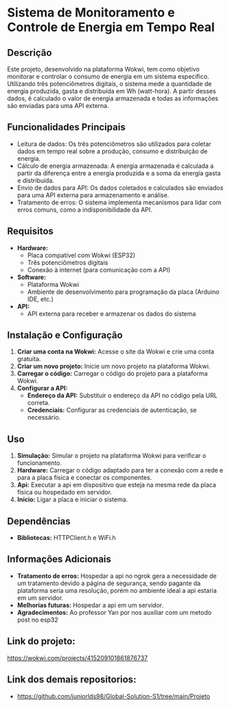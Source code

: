 # Sistema de Monitoramento e Controle de Energia em Tempo Real

## Descrição
Este projeto, desenvolvido na plataforma Wokwi, tem como objetivo monitorar e controlar o consumo de energia em um sistema específico. Utilizando três potenciômetros digitais, o sistema mede a quantidade de energia produzida, gasta e distribuída em Wh (watt-hora). A partir desses dados, é calculado o valor de energia armazenada e todas as informações são enviadas para uma API externa.

## Funcionalidades Principais
* Leitura de dados: Os três potenciômetros são utilizados para coletar dados em tempo real sobre a produção, consumo e distribuição de energia.
* Cálculo de energia armazenada: A energia armazenada é calculada a partir da diferença entre a energia produzida e a soma da energia gasta e distribuída.
* Envio de dados para API: Os dados coletados e calculados são enviados para uma API externa para armazenamento e análise.
* Tratamento de erros: O sistema implementa mecanismos para lidar com erros comuns, como a indisponibilidade da API.

## Requisitos
* **Hardware:**
    * Placa compatível com Wokwi (ESP32)
    * Três potenciômetros digitais
    * Conexão à internet (para comunicação com a API)
* **Software:**
    * Plataforma Wokwi
    * Ambiente de desenvolvimento para programação da placa (Arduino IDE, etc.)
* **API:**
    * API externa para receber e armazenar os dados do sistema

## Instalação e Configuração
1. **Criar uma conta na Wokwi:** Acesse o site da Wokwi e crie uma conta gratuita.
2. **Criar um novo projeto:** Inicie um novo projeto na plataforma Wokwi.
3. **Carregar o código:** Carregar o código do projeto para a plataforma Wokwi.
4. **Configurar a API:**
    * **Endereço da API:** Substituir o endereço da API no código pela URL correta.
    * **Credenciais:** Configurar as credenciais de autenticação, se necessário.

## Uso
1. **Simulação:** Simular o projeto na plataforma Wokwi para verificar o funcionamento.
2. **Hardware:** Carregar o código adaptado para ter a conexão com a rede e para a placa física e conectar os componentes.
2. **Api:** Executar a api em dispositivo que esteja na mesma rede da placa física ou hospedado em servidor.
3. **Início:** Ligar a placa e iniciar o sistema.

## Dependências
* **Bibliotecas:** HTTPClient.h e WiFi.h


## Informações Adicionais
* **Tratamento de erros:** Hospedar a api no ngrok gera a necessidade de um tratamento devido a página de segurança, sendo pagante da plataforma seria uma resolução, porém no ambiente ideal a api estaria em um servidor.
* **Melhorias futuras:** Hospedar a api em um servidor.
* **Agradecimentos:** Ao professor Yan por nos auxiliar com um metodo post no esp32

## Link do projeto:
https://wokwi.com/projects/415209101861876737

## Link dos demais repositorios:
* https://github.com/juniorlds98/Global-Solution-S1/tree/main/Projeto
